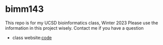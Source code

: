 # bimm143
This repo is for my UCSD bioinformatics class, Winter 2023
Please use the information in this project wisely. 
Contact me if you have a question



- class website:[code](https://bioboot.github.io/bimm143_W23/schedule/)
